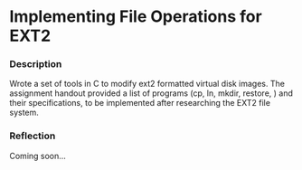 # Implementing File Operations for EXT2

### Description

Wrote a set of tools in C to modify ext2 formatted virtual disk images. The assignment handout provided a list of programs (cp, ln, mkdir, restore, ) and their specifications, to be implemented after researching the EXT2 file system.

### Reflection

Coming soon...